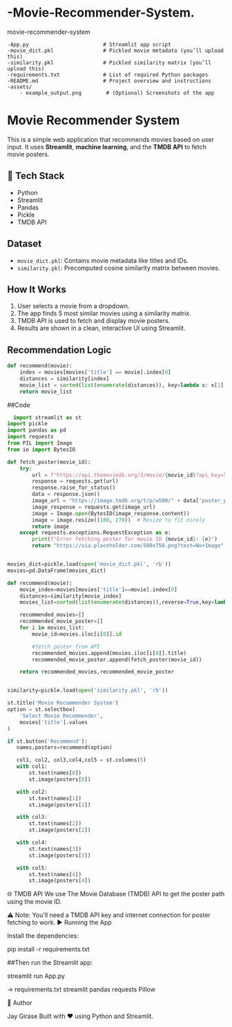 # -Movie-Recommender-System.
movie-recommender-system

    -App.py                        # Streamlit app script
    -movie_dict.pkl                # Pickled movie metadata (you’ll upload this)
    -similarity.pkl                # Pickled similarity matrix (you’ll upload this)
    -requirements.txt              # List of required Python packages
    -README.md                     # Project overview and instructions
    -assets/
        - example_output.png        # (Optional) Screenshots of the app

#  Movie Recommender System

This is a simple web application that recommends movies based on user input. It uses **Streamlit**, **machine learning**, and the **TMDB API** to fetch movie posters.

## 🔧 Tech Stack
- Python
- Streamlit
- Pandas
- Pickle
- TMDB API

##  Dataset
- `movie_dict.pkl`: Contains movie metadata like titles and IDs.
- `similarity.pkl`: Precomputed cosine similarity matrix between movies.

##  How It Works
1. User selects a movie from a dropdown.
2. The app finds 5 most similar movies using a similarity matrix.
3. TMDB API is used to fetch and display movie posters.
4. Results are shown in a clean, interactive UI using Streamlit.

##  Recommendation Logic
```python
def recommend(movie):
    index = movies[movies['title'] == movie].index[0]
    distances = similarity[index]
    movie_list = sorted(list(enumerate(distances)), key=lambda x: x[1], reverse=True)[1:6]
    return movie_list
```
##Code
```python
  import streamlit as st
import pickle
import pandas as pd
import requests
from PIL import Image
from io import BytesIO

def fetch_poster(movie_id):
    try:
        url = f"https://api.themoviedb.org/3/movie/{movie_id}?api_key=56d4f8e2fbd1b4d36e413df3479a1669&language=en-US"
        response = requests.get(url)
        response.raise_for_status()
        data = response.json()
        image_url = "https://image.tmdb.org/t/p/w500/" + data['poster_path']
        image_response = requests.get(image_url)
        image = Image.open(BytesIO(image_response.content))
        image = image.resize((180, 270))  # Resize to fit nicely
        return image
    except requests.exceptions.RequestException as e:
        print(f"Error fetching poster for movie ID {movie_id}: {e}")
        return "https://via.placeholder.com/500x750.png?text=No+Image"


movies_dict=pickle.load(open('movie_dict.pkl', 'rb'))
movies=pd.DataFrame(movies_dict)

def recommend(movie):
    movie_index=movies[movies['title']==movie].index[0]
    distances=similarity[movie_index]
    movies_list=sorted(list(enumerate(distances)),reverse=True,key=lambda x: x[1])[1:6]

    recommended_movies=[]
    recommended_movie_poster=[]
    for i in movies_list:
        movie_id=movies.iloc[i[0]].id

        #fetch poster from API
        recommended_movies.append(movies.iloc[i[0]].title)
        recommended_movie_poster.append(fetch_poster(movie_id))

    return recommended_movies,recommended_movie_poster


similarity=pickle.load(open('similarity.pkl', 'rb'))

st.title('Movie Recommender System')
option = st.selectbox(
    'Select Movie Recommender',
    movies['title'].values
)

if st.button('Recommend'):
   names,posters=recommend(option)

   col1, col2, col3,col4,col5 = st.columns(5)
   with col1:
       st.text(names[0])
       st.image(posters[0])

   with col2:
       st.text(names[1])
       st.image(posters[1])

   with col3:
       st.text(names[2])
       st.image(posters[2])

   with col4:
       st.text(names[3])
       st.image(posters[3])

   with col5:
       st.text(names[4])
       st.image(posters[4])
```

🌐 TMDB API
We use The Movie Database (TMDB) API to get the poster path using the movie ID.

⚠️ Note: You'll need a TMDB API key and internet connection for poster fetching to work.
▶️ Running the App

Install the dependencies:

pip install -r requirements.txt

##Then run the Streamlit app:

streamlit run App.py

-> requirements.txt
streamlit
pandas
requests
Pillow


🙌 Author

Jay Girase
Built with ❤️ using Python and Streamlit.




